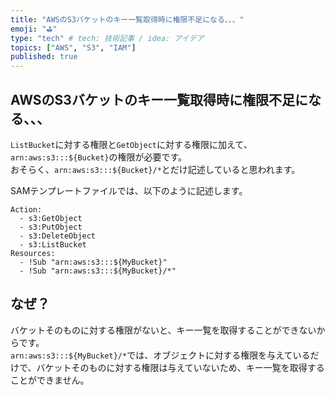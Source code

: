 ```yaml
---
title: "AWSのS3バケットのキー一覧取得時に権限不足になる、、、"
emoji: "⛳"
type: "tech" # tech: 技術記事 / idea: アイデア
topics: ["AWS", "S3", "IAM"]
published: true
---
```


## AWSのS3バケットのキー一覧取得時に権限不足になる、、、

`ListBucket`に対する権限と`GetObject`に対する権限に加えて、`arn:aws:s3:::${Bucket}`の権限が必要です。  
おそらく、`arn:aws:s3:::${Bucket}/*`とだけ記述していると思われます。  

SAMテンプレートファイルでは、以下のように記述します。  

```sam
Action:
  - s3:GetObject
  - s3:PutObject
  - s3:DeleteObject
  - s3:ListBucket
Resources:
  - !Sub "arn:aws:s3:::${MyBucket}"
  - !Sub "arn:aws:s3:::${MyBucket}/*"
```

## なぜ？

バケットそのものに対する権限がないと、キー一覧を取得することができないからです。  
`arn:aws:s3:::${MyBucket}/*`では、オブジェクトに対する権限を与えているだけで、バケットそのものに対する権限は与えていないため、キー一覧を取得することができません。  
